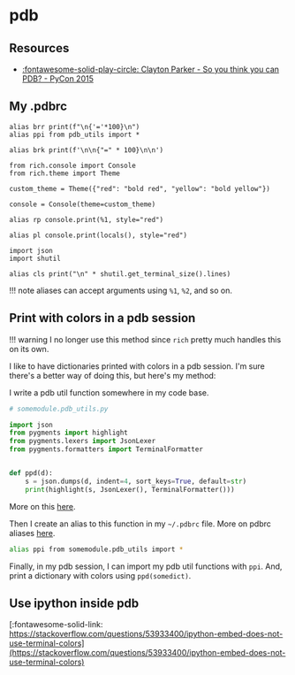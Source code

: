 pdb
===

Resources
---

- [:fontawesome-solid-play-circle: Clayton Parker - So you think you can PDB? - PyCon 2015](https://www.youtube.com/watch?v=P0pIW5tJrRM)

My .pdbrc
---

```
alias brr print(f"\n{'='*100}\n")
alias ppi from pdb_utils import *

alias brk print(f'\n\n{"=" * 100}\n\n')

from rich.console import Console
from rich.theme import Theme

custom_theme = Theme({"red": "bold red", "yellow": "bold yellow"})

console = Console(theme=custom_theme)

alias rp console.print(%1, style="red")

alias pl console.print(locals(), style="red")

import json
import shutil

alias cls print("\n" * shutil.get_terminal_size().lines)

```

!!! note
    aliases can accept arguments using `%1`, `%2`, and so on.

Print with colors in a pdb session
---

!!! warning
    I no longer use this method since `rich` pretty much handles this on its
    own.

I like to have dictionaries printed with colors in a pdb session. I'm sure there's a better way of doing this, but here's my method:

I write a pdb util function somewhere in my code base.

``` python
# somemodule.pdb_utils.py

import json
from pygments import highlight
from pygments.lexers import JsonLexer
from pygments.formatters import TerminalFormatter


def ppd(d):
    s = json.dumps(d, indent=4, sort_keys=True, default=str)
    print(highlight(s, JsonLexer(), TerminalFormatter()))
```

More on this [here](https://stackoverflow.com/questions/26459749/pretty-printing-json-with-ascii-color-in-python).

Then I create an alias to this function in my `~/.pdbrc` file. More on pdbrc aliases [here](https://docs.python.org/3/library/pdb.html#debugger-aliases).

``` bash
alias ppi from somemodule.pdb_utils import *
```

Finally, in my pdb session, I can import my pdb util functions with `ppi`. And, print a dictionary with colors using `ppd(somedict)`.

Use ipython inside pdb
---

[:fontawesome-solid-link: https://stackoverflow.com/questions/53933400/ipython-embed-does-not-use-terminal-colors](https://stackoverflow.com/questions/53933400/ipython-embed-does-not-use-terminal-colors)
